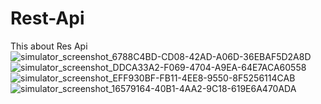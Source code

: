 # Rest-Api
This about Res Api
![simulator_screenshot_6788C4BD-CD08-42AD-A06D-36EBAF5D2A8D](https://user-images.githubusercontent.com/118123530/219357489-2b4c9b1b-a455-46a3-90d8-86bae4d56aa4.png)
![simulator_screenshot_DDCA33A2-F069-4704-A9EA-64E7ACA60558](https://user-images.githubusercontent.com/118123530/219357517-f4461f3a-6010-46f8-88e0-a55ab2e5a890.png)
![simulator_screenshot_EFF930BF-FB11-4EE8-9550-8F5256114CAB](https://user-images.githubusercontent.com/118123530/219357581-f5960154-dadf-45ca-85b7-7e43750385f9.png)
![simulator_screenshot_16579164-40B1-4AA2-9C18-619E6A470ADA](https://user-images.githubusercontent.com/118123530/219357619-502471b0-6610-4e64-b2dc-82a52308b105.png)
